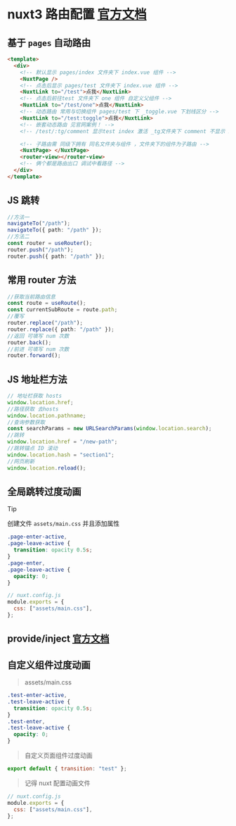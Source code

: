 # nuxt3 路由配置 [官方文档](https://www.nuxtjs.cn/guide/routing)

## 基于 `pages` 自动路由

```html
<template>
  <div>
    <!-- 默认显示 pages/index 文件夹下 index.vue 组件 -->
    <NuxtPage />
    <!-- 点击后显示 pages/test 文件夹下 index.vue 组件 -->
    <NuxtLink to="/test">点我</NuxtLink>
    <!-- 点击后前往test 文件夹下 one 组件 自定义父组件 -->
    <NuxtLink to="/test/one">点我</NuxtLink>
    <!-- 动态路由 常用与切换组件 pages/test 下 _toggle.vue 下划线区分 -->
    <NuxtLink to="/test:toggle">点我</NuxtLink>
    <!-- 嵌套动态路由 见官网案例！ -->
    <!-- /test/:tg/comment 显示test index 激活 _tg文件夹下 comment 不显示 index 依然能套动态文件夹-->

    <!-- 子路由需 同级下拥有 同名文件夹与组件 ，文件夹下的组件为子路由 -->
    <NuxtPage> </NuxtPage>
    <router-view></router-view>
    <!-- 俩个都是路由出口 调试中看路径 -->
  </div>
</template>
```

## JS 跳转

```typescript
//方法一
navigateTo("/path");
navigateTo({ path: "/path" });
//方法二
const router = useRouter();
router.push("/path");
router.push({ path: "/path" });
```

## 常用 router 方法

```typescript
//获取当前路由信息
const route = useRoute();
const currentSubRoute = route.path;
//覆写
router.replace("/path");
router.replace({ path: "/path" });
//返回 可填写 num 次数
router.back();
//前进 可填写 num 次数
router.forward();
```

## JS 地址栏方法

```typescript
// 地址栏获取 hosts
window.location.href;
//路径获取 去hosts
window.location.pathname;
//查询参数获取
const searchParams = new URLSearchParams(window.location.search);
//跳转
window.location.href = "/new-path";
//跳转锚点 ID 滚动
window.location.hash = "section1";
//网页刷新
window.location.reload();
```

## 全局跳转过度动画

> [!TIP]
> 创建文件 `assets/main.css` 并且添加属性

```css
.page-enter-active,
.page-leave-active {
  transition: opacity 0.5s;
}
.page-enter,
.page-leave-active {
  opacity: 0;
}
```

```javascript
// nuxt.config.js
module.exports = {
  css: ["assets/main.css"],
};
```

## provide/inject [官方文档](https://v3.nuxtjs.org/docs/directory-structure/plugins#provide-inject)

## 自定义组件过度动画

> assets/main.css

```css
.test-enter-active,
.test-leave-active {
  transition: opacity 0.5s;
}
.test-enter,
.test-leave-active {
  opacity: 0;
}
```

> 自定义页面组件过度动画

```javascript
export default { transition: "test" };
```

> 记得 nuxt 配置动画文件

```javascript
// nuxt.config.js
module.exports = {
  css: ["assets/main.css"],
};
```
